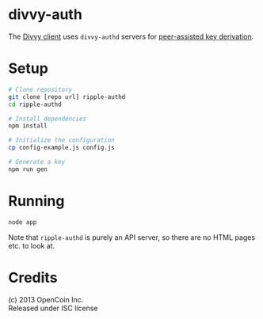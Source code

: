 # divvy-auth

The [Divvy client](https://github.com/xdv/divvy-client) uses `divvy-authd` servers for [peer-assisted key derivation](http://justmoon.github.io/pakdf/).

# Setup

``` sh
# Clone repository
git clone [repo url] ripple-authd
cd ripple-authd

# Install dependencies
npm install

# Initialize the configuration
cp config-example.js config.js

# Generate a key
npm run gen
```

# Running

``` sh
node app
```

Note that `ripple-authd` is purely an API server, so there are no HTML pages
etc. to look at.

# Credits

(c) 2013 OpenCoin Inc.  
Released under ISC license  

